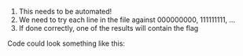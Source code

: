 1. This needs to be automated! 
2. We need to try each line in the file against 000000000, 111111111, ... 
3. If done correctly, one of the results will contain the flag

Code could look something like this: 
